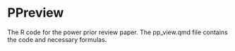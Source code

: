 # PPreview
The R code for the power prior review paper. The pp_view.qmd file contains the code and necessary formulas. 
